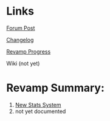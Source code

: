 # Links

[Forum Post](https://forums.terraria.org/index.php?threads/experience-and-classes.53048/)

[Changelog](master/description.txt)

[Revamp Progress](https://github.com/SaerusTierialis/tModLoader_ExperienceAndClasses/projects/1)

Wiki (not yet)

# Revamp Summary:
1. [New Stats System](https://github.com/SaerusTierialis/tModLoader_ExperienceAndClasses/milestone/1)
1. not yet documented
